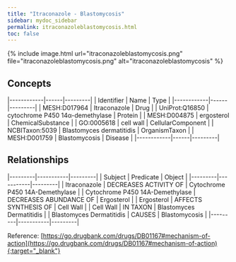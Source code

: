 ```yaml
---
title: "Itraconazole - Blastomycosis"
sidebar: mydoc_sidebar
permalink: itraconazoleblastomycosis.html
toc: false 
---
```


{% include image.html url="itraconazoleblastomycosis.png" file="itraconazoleblastomycosis.png" alt="itraconazoleblastomycosis" %}

## Concepts

|------------|------|---------|
| Identifier | Name | Type    |
|------------|------|---------|
| MESH:D017964 | Itraconazole | Drug |
| UniProt:Q16850 | cytochrome P450 14α-demethylase | Protein |
| MESH:D004875 | ergosterol | ChemicalSubstance |
| GO:0005618 | cell wall | CellularComponent |
| NCBITaxon:5039 | Blastomyces dermatitidis | OrganismTaxon |
| MESH:D001759 | Blastomycosis | Disease |
|------------|------|---------|

## Relationships

|---------|-----------|---------|
| Subject | Predicate | Object  |
|---------|-----------|---------|
| Itraconazole | DECREASES ACTIVITY OF | Cytochrome P450 14Α-Demethylase |
| Cytochrome P450 14Α-Demethylase | DECREASES ABUNDANCE OF | Ergosterol |
| Ergosterol | AFFECTS SYNTHESIS OF | Cell Wall |
| Cell Wall | IN TAXON | Blastomyces Dermatitidis |
| Blastomyces Dermatitidis | CAUSES | Blastomycosis |
|---------|-----------|---------|

Reference: [https://go.drugbank.com/drugs/DB01167#mechanism-of-action](https://go.drugbank.com/drugs/DB01167#mechanism-of-action){:target="_blank"}